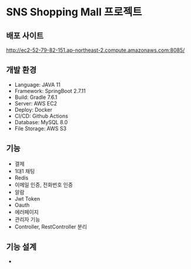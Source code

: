 # SNS Shopping Mall 프로젝트

## 배포 사이트

http://ec2-52-79-82-151.ap-northeast-2.compute.amazonaws.com:8085/

## 개발 환경

- Language: JAVA 11
- Framework: SpringBoot 2.7.11
- Build: Gradle 7.6.1
- Server: AWS EC2
- Deploy: Docker
- CI/CD: Github Actions
- Database: MySQL 8.0
- File Storage: AWS S3

## 기능

- 결제
- 1대1 채팅
- Redis
- 이메일 인증, 전화번호 인증
- 알람
- Jwt Token
- Oauth
- 에러페이지
- 관리자 기능
- Controller, RestController 분리

## 기능 설계

- 